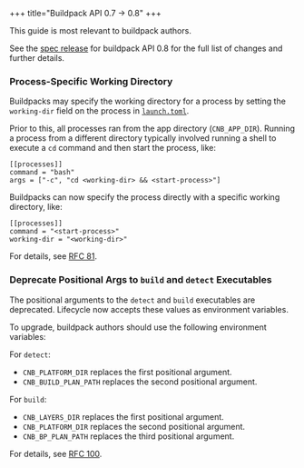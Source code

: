 +++
title="Buildpack API 0.7 -> 0.8"
+++

<!--more-->

This guide is most relevant to buildpack authors.

See the [spec release](https://github.com/buildpacks/spec/releases/tag/buildpack%2Fv0.8) for buildpack API 0.8 for the full list of changes and further details.

### Process-Specific Working Directory

Buildpacks may specify the working directory for a process by setting the `working-dir` field on the process in [`launch.toml`](https://github.com/buildpacks/spec/blob/buildpack/0.8/buildpack.md#launchtoml-toml).

Prior to this, all processes ran from the app directory (`CNB_APP_DIR`).
Running a process from a different directory typically involved running a shell to execute a `cd` command and then start the process, like:

```
[[processes]]
command = "bash"
args = ["-c", "cd <working-dir> && <start-process>"]
```

Buildpacks can now specify the process directly with a specific working directory, like:

```
[[processes]]
command = "<start-process>"
working-dir = "<working-dir>"
```

For details, see [RFC 81](https://github.com/buildpacks/rfcs/blob/main/text/0081-process-specific-working-directory.md).

### Deprecate Positional Args to `build` and `detect` Executables

The positional arguments to the `detect` and `build` executables are deprecated.
Lifecycle now accepts these values as environment variables.

To upgrade, buildpack authors should use the following environment variables:

For `detect`:

- `CNB_PLATFORM_DIR` replaces the first positional argument.
- `CNB_BUILD_PLAN_PATH` replaces the second positional argument.

For `build`:

* `CNB_LAYERS_DIR` replaces the first positional argument.
* `CNB_PLATFORM_DIR` replaces the second positional argument.
* `CNB_BP_PLAN_PATH` replaces the third positional argument.

For details, see [RFC 100](https://github.com/buildpacks/rfcs/blob/main/text/0100-buildpack-input-vars.md).
